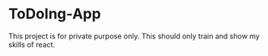 # ToDoIng-App

This project is for private purpose only.
This should only train and show my skills of react.